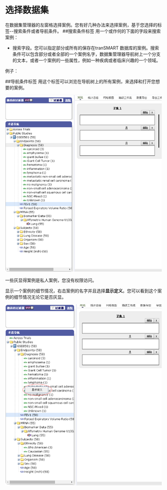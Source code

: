 # 选择数据集
在数据集管理器的左窗格选择案例。您有好几种办法来选择案例，基于您选择的标签--搜索条件或者导航条件。
##搜索条件标签
用一个或作何的下面的字段来搜索案例：
* 搜索字段。您可以指定部分或所有的保存在tranSMART 数据库的案例。搜索条件可以包含部分或者全部的一个案例名字，数据集管理器导航树上一个分支的文本，或者一个案例的一些属性，例如一种疾病或者临床兴趣的一个领域。

例子：

##导航条件标签
用这个标签可以浏览在导航树上的所有案例，来选择和打开您想要的案例。

![](../images/Navigate1.png)

一些灰显得案例是私人案例，您没有权限访问。

显示一个案例的细节情况，右击案例的名字并且选择**显示定义**。您可以看到这个案例的细节情况无论它是否灰显。

![](../images/Navigate2.png)


